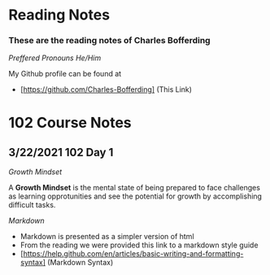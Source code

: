 # Reading Notes

### These are the reading notes of Charles Bofferding 
_Preffered Pronouns He/Him_

My Github profile can be found at 
- [https://github.com/Charles-Bofferding] (This Link)

# 102 Course Notes

## 3/22/2021 102 Day 1

*Growth Mindset*

A **Growth Mindset** is the mental state of being prepared to face challenges as learning opprotunities and see the potential for growth by accomplishing difficult tasks.

*Markdown*

- Markdown is presented as a simpler version of html
- From the reading we were provided this link to a markdown style guide
- [https://help.github.com/en/articles/basic-writing-and-formatting-syntax] (Markdown Syntax)
